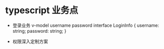 # typescript 业务点
- 登录业务
   v-model username password
   interface LoginInfo {
      username: string;
      password: string;
   }

- 权限深入定制方案